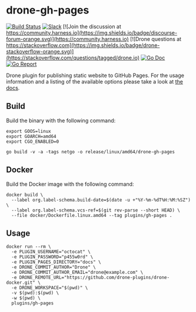 # drone-gh-pages

[![Build Status](http://harness.drone.io/api/badges/drone-plugins/drone-gh-pages/status.svg)](http://harness.drone.io/drone-plugins/drone-gh-pages)
[![Slack](https://img.shields.io/badge/slack-drone-orange.svg?logo=slack)](https://join.slack.com/t/harnesscommunity/shared_invite/zt-y4hdqh7p-RVuEQyIl5Hcx4Ck8VCvzBw)
[![Join the discussion at https://community.harness.io](https://img.shields.io/badge/discourse-forum-orange.svg)](https://community.harness.io)
[![Drone questions at https://stackoverflow.com](https://img.shields.io/badge/drone-stackoverflow-orange.svg)](https://stackoverflow.com/questions/tagged/drone.io)
[![Go Doc](https://godoc.org/github.com/drone-plugins/drone-gh-pages?status.svg)](http://godoc.org/github.com/drone-plugins/drone-gh-pages)
[![Go Report](https://goreportcard.com/badge/github.com/drone-plugins/drone-gh-pages)](https://goreportcard.com/report/github.com/drone-plugins/drone-gh-pages)

Drone plugin for publishing static website to GitHub Pages. For the usage information and a listing of the available options please take a look at [the docs](http://plugins.drone.io/drone-plugins/drone-gh-pages/).

## Build

Build the binary with the following command:

```console
export GOOS=linux
export GOARCH=amd64
export CGO_ENABLED=0

go build -v -a -tags netgo -o release/linux/amd64/drone-gh-pages
```

## Docker

Build the Docker image with the following command:

```console
docker build \
  --label org.label-schema.build-date=$(date -u +"%Y-%m-%dT%H:%M:%SZ") \
  --label org.label-schema.vcs-ref=$(git rev-parse --short HEAD) \
  --file docker/Dockerfile.linux.amd64 --tag plugins/gh-pages .
```

## Usage

```console
docker run --rm \
  -e PLUGIN_USERNAME="octocat" \
  -e PLUGIN_PASSWORD="p455w0rd" \
  -e PLUGIN_PAGES_DIRECTORY="docs" \
  -e DRONE_COMMIT_AUTHOR="Drone" \
  -e DRONE_COMMIT_AUTHOR_EMAIL="drone@example.com" \
  -e DRONE_REMOTE_URL="https://github.com/drone-plugins/drone-docker.git" \
  -e DRONE_WORKSPACE="$(pwd)" \
  -v $(pwd):$(pwd) \
  -w $(pwd) \
  plugins/gh-pages
```

